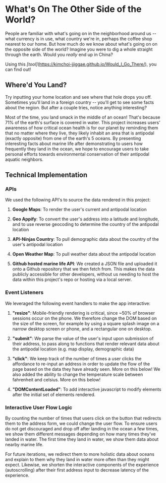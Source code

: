 # What's On The Other Side of the World?

People are familiar with what's going on in the neighborhood around us -- what currency is in use, what country we're in, perhaps the coffee shop nearest to our home. But how much do we know about what's going on on the opposite side of the world? Imagine you were to dig a whole straight through the earth. Would you _really_ end up in China?

Using this *[tool]*(https://kimchoi-jjiggae.github.io/Would_I_Go_There/), you can find out!

## Where'd You Land?
Try inputting your home location and see where that hole drops you off. Sometimes you'll land in a foreign country -- you'll get to see some facts about the region. But after a couple tries, notice anything interesting?

Most of the time, you land smack in the middle of an ocean! That's because 71% of the earth's surface is covered in water. This project increases users' awareness of how critical ocean health is for our planet by reminding them that no matter where they live, they likely inhabit an area that is antipodal (exactly opposite) from one of the earth's 5 oceans. By presenting interesting facts about marine life after demonstrating to users how frequently they land in the ocean, we hope to encourage users to take personal efforts towards environmental conservation of their antipodal aquatic neighbors.

## Technical Implementation
### APIs
We used the following API's to source the data rendered in this project:

1. **Google Maps**: To render the user's current and antipodal location

2. **Geo Appify**: To convert the user's address into a latitude and longitude, and to use reverse geocoding to determine the country of the antipodal location

3. **API-Ninjas Country**: To pull demographic data about the country of the user's antipodal location

4. **Open Weather Map**: To pull weather data about the antipodal location

5. **Github hosted marine life API**: We created a JSON file and uploaded it onto a Github repository that we then fetch from. This makes the data publicly accessible for other developers, without us needing to host the data within this project's repo or hosting via a local server.

### Event Listeners
We leveraged the following event handlers to make the app interactive:
1. **"resize"**: Mobile-friendly rendering is critical, since ~50% of browser sessions occur on the phone. We therefore change the DOM based on the size of the screen, for example by using a square splash image on a narrow desktop screen or phone, and a rectangular one on desktop.

2. **"submit"**: We parse the value of the user's input upon submission of their address, to pass along to functions that render relevant data about the antipodal location (e.g. map display, demographic data)

3. **"click"**: We keep track of the number of times a user clicks the affordance to re-input an address in order to update the flow of the page based on the data they have already seen. More on this below! We also added the ability to change the temperature scale between fahrenheit and celsius. More on this below!

4. **"DOMContentLoaded"**: To add interactive javascript to modify elements after the initial set of elements rendered.

### Interactive User Flow Logic
By counting the number of times that users click on the button that redirects them to the address form, we could change the user flow. To ensure users do not get discouraged and drop off after landing in the ocean a few times, we show them different messages depending on how many times they've landed in water. The first time they land in water, we show them data about nearby marine life. 

For future iterations, we redirect them to more holistic data about oceans and explain to them why they land in water more often than they might expect. Likewise, we shorten the interactive components of the experience (autoscrolling) after their first address input to decrease latency of the experience. 
